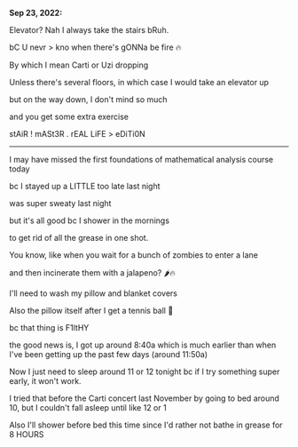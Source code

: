 **Sep 23, 2022:**

Elevator? Nah I always take the stairs bRuh.

bC U nevr > kno when there's gONNa be fire 🔥

By which I mean Carti or Uzi dropping  

Unless there's several floors, in which case I would take an elevator up

but on the way down, I don't mind so much

and you get some extra exercise 

stAiR ! mASt3R . rEAL LiFE > eDiTi0N  

--- 

I may have missed the first foundations of mathematical analysis course today 

bc I stayed up a LITTLE too late last night

was super sweaty last night

but it's all good bc I shower in the mornings 

to get rid of all the grease in one shot. 

You know, like when you wait for a bunch of zombies to enter a lane 

and then incinerate them with a jalapeno? 🌶🔥

I'll need to wash my pillow and blanket covers 

Also the pillow itself after I get a tennis ball 🎾 

bc that thing is F1ltHY

the good news is, I got up around 8:40a which is much earlier than when I've been getting up the past few days (around 11:50a)

Now I just need to sleep around 11 or 12 tonight bc if I try something super early, it won't work.

I tried that before the Carti concert last November by going to bed around 10, but I couldn't fall asleep until like 12 or 1

Also I'll shower before bed this time since I'd rather not bathe in grease for 8 HOURS

